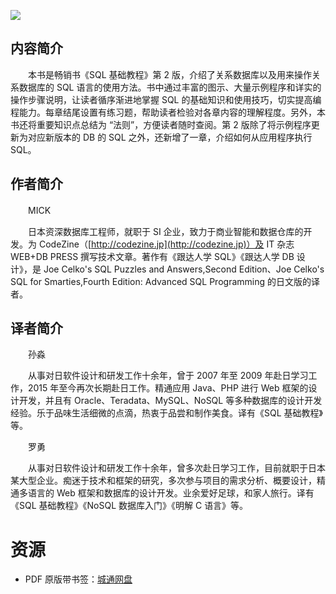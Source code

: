 ![](http://img3m2.ddimg.cn/83/7/25094702-1_u_4.jpg)

## 内容简介

　　本书是畅销书《SQL 基础教程》第 2 版，介绍了关系数据库以及用来操作关系数据库的 SQL 语言的使用方法。书中通过丰富的图示、大量示例程序和详实的操作步骤说明，让读者循序渐进地掌握 SQL 的基础知识和使用技巧，切实提高编程能力。每章结尾设置有练习题，帮助读者检验对各章内容的理解程度。另外，本书还将重要知识点总结为 “法则”，方便读者随时查阅。第 2 版除了将示例程序更新为对应新版本的 DB 的 SQL 之外，还新增了一章，介绍如何从应用程序执行 SQL。

## 作者简介

　　MICK

　　日本资深数据库工程师，就职于 SI 企业，致力于商业智能和数据仓库的开发。为 CodeZine（[http://codezine.jp](http://codezine.jp)）及 IT 杂志 WEB+DB PRESS 撰写技术文章。著作有《跟达人学 SQL》《跟达人学 DB 设计》，是 Joe Celko's SQL Puzzles and Answers,Second Edition、Joe Celko's SQL for Smarties,Fourth Edition: Advanced SQL Programming 的日文版的译者。

## 译者简介

　　孙淼

　　从事对日软件设计和研发工作十余年，曾于 2007 年至 2009 年赴日学习工作，2015 年至今再次长期赴日工作。精通应用 Java、PHP 进行 Web 框架的设计开发，并且有 Oracle、Teradata、MySQL、NoSQL 等多种数据库的设计开发经验。乐于品味生活细微的点滴，热衷于品尝和制作美食。译有《SQL 基础教程》等。

　　罗勇

　　从事对日软件设计和研发工作十余年，曾多次赴日学习工作，目前就职于日本某大型企业。痴迷于技术和框架的研究，多次参与项目的需求分析、概要设计，精通多语言的 Web 框架和数据库的设计开发。业余爱好足球，和家人旅行。译有《SQL 基础教程》《NoSQL 数据库入门》《明解 C 语言》等。

# 资源

* PDF 原版带书签：[城通网盘](https://u11215426.pipipan.com/fs/11215426-332133979)
